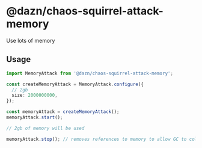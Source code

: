 # @dazn/chaos-squirrel-attack-memory

Use lots of memory

## Usage

```ts
import MemoryAttack from '@dazn/chaos-squirrel-attack-memory';

const createMemoryAttack = MemoryAttack.configure({
  // 2gb
  size: 2000000000,
});

const memoryAttack = createMemoryAttack();
memoryAttack.start();

// 2gb of memory will be used

memoryAttack.stop(); // removes references to memory to allow GC to collect it
```
